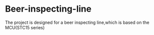# Beer-inspecting-line
The project is designed for a beer inspecting line,which is based on the MCU(STC15 series)
